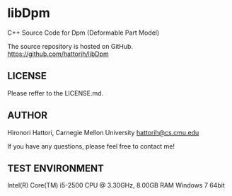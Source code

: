 libDpm
======
C++ Source Code for Dpm (Deformable Part Model)

The source repository is hosted on GitHub.
https://github.com/hattorih/libDpm

LICENSE
-------
Please reffer to the LICENSE.md.

AUTHOR
------
Hironori Hattori, Carnegie Mellon University
hattorih@cs.cmu.edu

If you have any questions,
please feel free to contact me!

TEST ENVIRONMENT
----------------
Intel(R) Core(TM) i5-2500 CPU @ 3.30GHz, 8.00GB RAM
Windows 7 64bit

